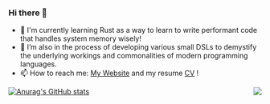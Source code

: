 ### Hi there 👋


- 🌱 I'm currently learning Rust as a way to learn to write performant code that handles system memory wisely!
- 🤔  I’m also in the process of developing various small DSLs to demystify the underlying workings and commonalities of modern programming languages.
- 📫 How to reach me: [My Website](https://l-const.com/) and my resume [CV](https://l-const.com/cv.pdf) !

[![Anurag's GitHub stats](https://github-readme-stats.vercel.app/api?username=l-const&theme=gotham&layout=compact&card_width=280&hide_border=true)](https://github.com/anuraghazra/github-readme-stats)<a href="https://github.com/anuraghazra/github-readme-stats"> <img align="right" src="https://github-readme-stats.vercel.app/api/top-langs/?username=l-const&exclude_repo=nand2tetris,blog&theme=gotham&layout=compact&card_width=280&hide_border=true&langs_count=10" />
</a>
